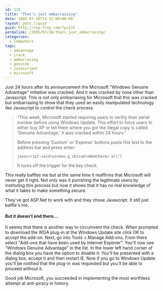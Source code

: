```yaml
---
id: 115
title: "That's just embarrassing"
date: 2005-07-28T14:22:00+00:00
layout: post.liquid
guid: http://top-frog.com/?p=115
permalink: /2005/07/28/thats_just_embarrasing/
categories:
  - Computers
tags:
  - advantage
  - crack
  - embarrasing
  - genuine
  - javascripot
  - microsoft
---
```

Just 24 hours after its announcement the Microsoft "Windows Genuine Advantage" initiative was cracked. And it was cracked by none other than Javascript. This is not only embarrasing for Microsoft that this was cracked but embarrasing to show that they used an easily manipulated technology like Javascript to control the check process.



> "This week, Microsoft started requiring users to verifiy their serial number before using Windows Update. This effort to force users to either buy XP or tell them where you got the illegal copy is called &#8216;Genuine Advantage.' It was cracked within 24 hours."
> 
> Before pressing &#8216;Custom' or &#8216;Express' buttons paste this text to the address bar and press enter:
> 
> `javascript:void(window.g_sDisableWGACheck='all')`
> 
> It turns off the trigger for the key check.

This really baffles me but at the same time it reaffirms that Microsoft will never get it right. Not only was it punishing the legitimate users by instituting this process but now it shows that it has no real knowledge of what it takes to make something secure.

They've got ASP.Net to work with and they chose Javascript. It still just baffle's me.

#### But it doesn't end there…

It seems that there is another way to circumvent the check. When prompted to download the WGA plug-in at the Windows Update site click OK to accept the add-on. Next, go into Tools > Manage Add-ons. From there select "Add-ons that have been used by Internet Explorer". You'll now see "Windows Genuine Advantage" in the list. In the lower left hand corner of the dialog box you have the option to disable it. You'll be presented with a dialog box, accept it and then restart IE. Now if you go to Windows Update you'll be notified that the plug-in was requested but you'll be able to proceed without it.

Good job Microsoft, you succeeded in implementing the most worthless attempt at anti-piracy in history.
